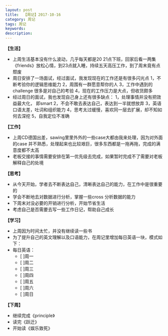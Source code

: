 ```yaml
---
layout: post
title:  【周记】2017-10-16
category: 周记
tags: 周记
keywords:
description:
---
```




**【生活】**

- 上周生活基本没有什么波动，几乎每天都是20 21点下班，回家后看一两集《friends》放松心情，到23点就入睡，持续五天高压工作，到了周末竟有点颓废
- 周日安排了一场面试，经过面试，我发现现在的工作还是有很多闪光点 1，不断考验你的逻辑思维能力 2，周围有一群愿意帮你的人  3，工作中遇到的challenge 很多是对自己的考验  4，现在的工作压力是大点，但收货颇多
- 经过周日的面试，我也发现自己身上还有很多缺点： 1，处理事情并没有把效益最大化， 即smart 2，不会不敢去表达自己，表达到一半就想放弃  3，英语口语太差，吐词和组织能力   4，思考太过缓慢，喜欢同一层去扩展，却不知如何去深挖  5，自我定位不准确


**【工作】**

- 上周CD德国出差，sawing里里外外的一些case大都由我来处理，因为对外面的case 并不熟悉，处理起来也比较艰巨，很多东西都是一拖再拖，完成的满意度都不太高
- 老板交接的事情需要安排在第一优先级去完成，如果暂时完成不了需要对老板解释自己的处境


**【思考】**

- 从今天开始，学者去不断表达自己，清晰表达自己的能力，在工作中是很重要的
- 学会不断地去对数据进行分析，掌握一些cross 分析数据的能力
- 下周末对没必要的开销进行分析，开始节省生活
- 考虑自己是否需要去写一些工作日记，帮助自己成长


**【学习】**

- 上周因为时间太忙，并没有继续读一些书
- 为了提升自己的英文理解以及口语能力，在周记里增加每日英语一块，模式如下：
- 每日英语：  
    - [ ]周一
    - [ ]周二
    - [ ]周三
    - [ ]周四
    - [ ]周五
    - [ ]周六
    - [ ]周日

**【下周】**

- 继续完成《principle》
- 读完《跃迁》
- 开始读《娱乐致死》


